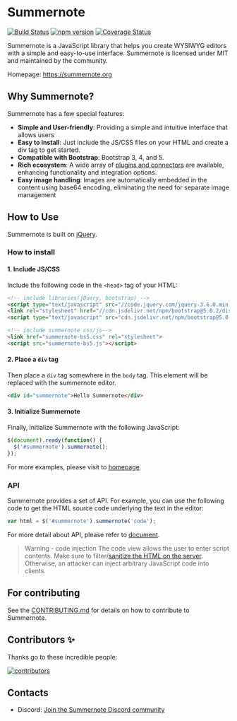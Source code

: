 # Summernote

[![Build Status](https://travis-ci.org/summernote/summernote.svg?branch=develop)](http://travis-ci.org/summernote/summernote)
[![npm version](https://badge.fury.io/js/summernote.svg)](http://badge.fury.io/js/summernote)
[![Coverage Status](https://coveralls.io/repos/summernote/summernote/badge.svg?branch=develop&service=github)](https://coveralls.io/github/summernote/summernote?branch=develop)

Summernote is a JavaScript library that helps you create WYSIWYG editors with a simple and easy-to-use interface. Summernote is licensed under MIT and maintained by the community.

Homepage: <https://summernote.org>

## Why Summernote?

Summernote has a few special features:

- **Simple and User-friendly**: Providing a simple and intuitive interface that allows users
- **Easy to install**: Just include the JS/CSS files on your HTML and create a div tag to get started.
- **Compatible with Bootstrap**: Bootstrap 3, 4, and 5.
- **Rich ecosystem**: A wide array of [plugins and connectors](https://github.com/summernote/awesome-summernote) are available, enhancing functionality and integration options.
- **Easy image handling**: Images are automatically embedded in the content using base64 encoding, eliminating the need for separate image management

## How to Use

Summernote is built on [jQuery](http://jquery.com/).

### How to install

#### 1. Include JS/CSS

Include the following code in the `<head>` tag of your HTML:

```html
<!-- include libraries(jQuery, bootstrap) -->
<script type="text/javascript" src="//code.jquery.com/jquery-3.6.0.min.js"></script>
<link rel="stylesheet" href="//cdn.jsdelivr.net/npm/bootstrap@5.0.2/dist/css/bootstrap.min.css" />
<script type="text/javascript" src="cdn.jsdelivr.net/npm/bootstrap@5.0.2/dist/js/bootstrap.bundle.min.js"></script>

<!-- include summernote css/js-->
<link href="summernote-bs5.css" rel="stylesheet">
<script src="summernote-bs5.js"></script>
```

#### 2. Place a `div` tag

Then place a `div` tag somewhere in the `body` tag. This element will be replaced with the summernote editor.

```html
<div id="summernote">Hello Summernote</div>
```

#### 3. Initialize Summernote

Finally, initialize Summernote with the following JavaScript:

```javascript
$(document).ready(function() {
  $('#summernote').summernote();
});
```

For more examples, please visit to [homepage](http://summernote.org/examples).

### API

Summernote provides a set of API. For example, you can use the following code to get the HTML source code underlying the text in the editor:

```javascript
var html = $('#summernote').summernote('code');
```

For more detail about API, please refer to [document](http://summernote.org/getting-started/#basic-api).

> Warning - code injection
> The code view allows the user to enter script contents. Make sure to filter/[sanitize the HTML on the server](https://github.com/search?l=JavaScript&q=sanitize+html). Otherwise, an attacker can inject arbitrary JavaScript code into clients.

## For contributing

See the [CONTRIBUTING.md]( https://github.com/summernote/summernote/blob/main/.github/CONTRIBUTING.md) for details on how to contribute to Summernote.

## Contributors ✨

Thanks go to these incredible people:

<a href="https://github.com/summernote/summernote/graphs/contributors">
  <img src="https://contrib.rocks/image?repo=summernote/summernote" alt="contributors"/>
</a>

## Contacts

* Discord: [Join the Summernote Discord community](https://discord.gg/7A64GBKwyu)
